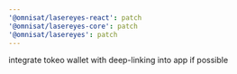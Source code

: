 ```yaml
---
'@omnisat/lasereyes-react': patch
'@omnisat/lasereyes-core': patch
'@omnisat/lasereyes': patch
---
```


integrate tokeo wallet with deep-linking into app if possible
